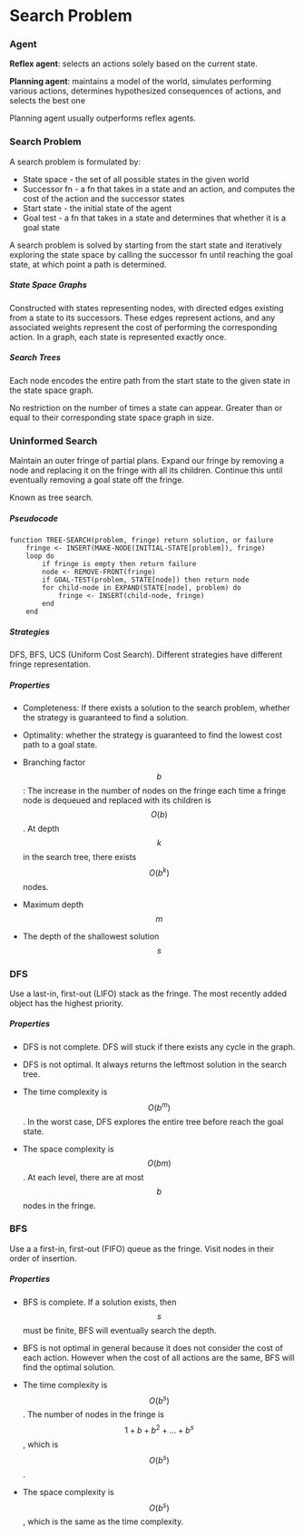 # Search Problem

### Agent

**Reflex agent**: selects an actions solely based on the current state. 

**Planning agent**: maintains a model of the world, simulates performing various actions, determines hypothesized consequences of actions, and selects the best one

Planning agent usually outperforms reflex agents.



### Search Problem

A search problem is formulated by:

- State space - the set of all possible states in the given world
- Successor fn - a fn that takes in a state and an action, and computes the cost of the action and the successor states
- Start state - the initial state of the agent
- Goal test - a fn that takes in a state and determines that whether it is a goal state

A search problem is solved by starting from the start state and iteratively exploring the state space by calling the successor fn until reaching the goal state, at which point a path is determined.

##### State Space Graphs

Constructed with states representing nodes, with directed edges existing from a state to its successors. These edges represent actions, and any associated weights represent the cost of performing the corresponding action. In a graph, each state is represented exactly once.

##### Search Trees

Each node encodes  the entire path from the start state to the given state in the state space graph.

No restriction on the number of times a state can appear. Greater than or equal to their corresponding state space graph in size.



### Uninformed Search

Maintain an outer fringe of partial plans. Expand our fringe by removing a node and replacing
it on the fringe with all its children. Continue this until eventually removing a goal state off the fringe.

Known as tree search.

##### Pseudocode

```
function TREE-SEARCH(problem, fringe) return solution, or failure
	fringe <- INSERT(MAKE-NODE(INITIAL-STATE[problem]), fringe)
	loop do
		if fringe is empty then return failure
		node <- REMOVE-FRONT(fringe)
		if GOAL-TEST(problem, STATE[node]) then return node
		for child-node in EXPAND(STATE[node], problem) do
			fringe <- INSERT(child-node, fringe)
		end
	end
```

##### Strategies

DFS, BFS, UCS (Uniform Cost Search). Different strategies have different fringe representation.

##### Properties

- Completeness: If there exists a solution to the search problem, whether the strategy is guaranteed to find a solution.

- Optimality: whether the strategy is guaranteed to find the lowest cost path to a
  goal state.

- Branching factor $$b$$: The increase in the number of nodes on the fringe each time a fringe node
  is dequeued and replaced with its children is $$O(b)$$. At depth $$k$$ in the search tree, there exists $$O(b^k)$$ nodes.

- Maximum depth $$m$$

- The depth of the shallowest solution $$s$$



### DFS

Use a last-in, first-out (LIFO) stack as the fringe. The most recently added object has the highest priority. 

##### Properties

- DFS is not complete. DFS will stuck if there exists any cycle in the graph.

- DFS is not optimal. It always returns the leftmost solution in the search tree.

- The time complexity is $$O(b^m)$$. In the worst case, DFS explores the entire tree before reach the goal state.

- The space complexity is $$O(bm)$$. At each level, there are at most $$b$$ nodes in the fringe.



### BFS

Use a a first-in, first-out (FIFO) queue as the fringe. Visit nodes in their order of insertion.

##### Properties

- BFS is complete. If a solution exists, then $$s$$  must be finite, BFS will eventually search the depth.

- BFS is not optimal in general because it does not consider the cost of each action. However when the cost of all actions are the same, BFS will find the optimal solution.

- The time complexity is $$O(b^s)$$. The number of nodes in the fringe is $$1 + b + b^2 + \ldots + b^s$$, which is $$O(b^s)$$.

- The space complexity is $$O(b^s)$$, which is the same as the time complexity.










